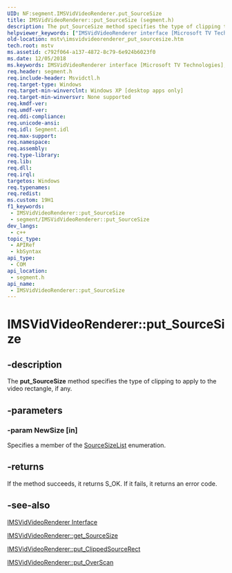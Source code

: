 ```yaml
---
UID: NF:segment.IMSVidVideoRenderer.put_SourceSize
title: IMSVidVideoRenderer::put_SourceSize (segment.h)
description: The put_SourceSize method specifies the type of clipping to apply to the video rectangle, if any.
helpviewer_keywords: ["IMSVidVideoRenderer interface [Microsoft TV Technologies]","put_SourceSize method","IMSVidVideoRenderer.put_SourceSize","IMSVidVideoRenderer::put_SourceSize","IMSVidVideoRendererput_SourceSize","mstv.imsvidvideorenderer_put_sourcesize","put_SourceSize","put_SourceSize method [Microsoft TV Technologies]","put_SourceSize method [Microsoft TV Technologies]","IMSVidVideoRenderer interface","segment/IMSVidVideoRenderer::put_SourceSize"]
old-location: mstv\imsvidvideorenderer_put_sourcesize.htm
tech.root: mstv
ms.assetid: c792f064-a137-4872-8c79-6e924b6023f0
ms.date: 12/05/2018
ms.keywords: IMSVidVideoRenderer interface [Microsoft TV Technologies],put_SourceSize method, IMSVidVideoRenderer.put_SourceSize, IMSVidVideoRenderer::put_SourceSize, IMSVidVideoRendererput_SourceSize, mstv.imsvidvideorenderer_put_sourcesize, put_SourceSize, put_SourceSize method [Microsoft TV Technologies], put_SourceSize method [Microsoft TV Technologies],IMSVidVideoRenderer interface, segment/IMSVidVideoRenderer::put_SourceSize
req.header: segment.h
req.include-header: Msvidctl.h
req.target-type: Windows
req.target-min-winverclnt: Windows XP [desktop apps only]
req.target-min-winversvr: None supported
req.kmdf-ver: 
req.umdf-ver: 
req.ddi-compliance: 
req.unicode-ansi: 
req.idl: Segment.idl
req.max-support: 
req.namespace: 
req.assembly: 
req.type-library: 
req.lib: 
req.dll: 
req.irql: 
targetos: Windows
req.typenames: 
req.redist: 
ms.custom: 19H1
f1_keywords:
 - IMSVidVideoRenderer::put_SourceSize
 - segment/IMSVidVideoRenderer::put_SourceSize
dev_langs:
 - c++
topic_type:
 - APIRef
 - kbSyntax
api_type:
 - COM
api_location:
 - segment.h
api_name:
 - IMSVidVideoRenderer::put_SourceSize
---
```


# IMSVidVideoRenderer::put_SourceSize


## -description

The <b>put_SourceSize</b> method specifies the type of clipping to apply to the video rectangle, if any.

## -parameters

### -param NewSize [in]

Specifies a member of the <a href="/windows/desktop/api/segment/ne-segment-sourcesizelist">SourceSizeList</a> enumeration.

## -returns

If the method succeeds, it returns S_OK. If it fails, it returns an error code.

## -see-also

<a href="/previous-versions/windows/desktop/mstv/msvidvideorenderer">IMSVidVideoRenderer Interface</a>



<a href="/windows/desktop/api/segment/nf-segment-imsvidvideorenderer-get_sourcesize">IMSVidVideoRenderer::get_SourceSize</a>



<a href="/windows/desktop/api/segment/nf-segment-imsvidvideorenderer-put_clippedsourcerect">IMSVidVideoRenderer::put_ClippedSourceRect</a>



<a href="/windows/desktop/api/segment/nf-segment-imsvidvideorenderer-put_overscan">IMSVidVideoRenderer::put_OverScan</a>

